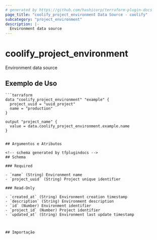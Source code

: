 ```yaml
---
# generated by https://github.com/hashicorp/terraform-plugin-docs
page_title: "coolify_project_environment Data Source - coolify"
subcategory: "project_environment"
description: |-
  Environment data source
---
```


# coolify_project_environment

Environment data source

## Exemplo de Uso

```hcl
```terraform
data "coolify_project_environment" "example" {
  project_uuid = "uuid_project"
  name = "production"
}

output "project_name" {
  value = data.coolify_project_environment.example.name
}
```
```

## Argumentos e Atributos

<!-- schema generated by tfplugindocs -->
## Schema

### Required

- `name` (String) Environment name
- `project_uuid` (String) Project unique identifier

### Read-Only

- `created_at` (String) Environment creation timestamp
- `description` (String) Environment description
- `id` (Number) Environment identifier
- `project_id` (Number) Project identifier
- `updated_at` (String) Environment last update timestamp



## Importação

